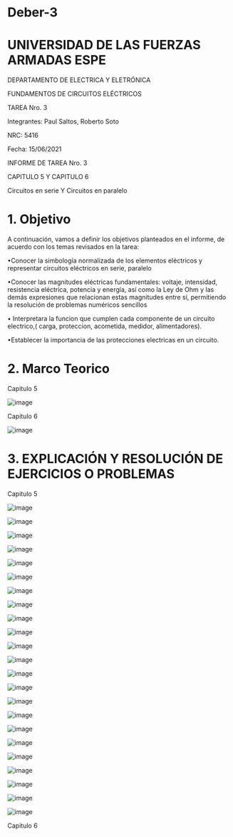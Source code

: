 # Deber-3

# UNIVERSIDAD DE LAS FUERZAS ARMADAS ESPE

DEPARTAMENTO DE ELECTRICA Y ELETRÓNICA

FUNDAMENTOS DE CIRCUITOS ELÉCTRICOS

TAREA Nro. 3

Integrantes: Paul Saltos, Roberto Soto

NRC: 5416

Fecha: 15/06/2021

INFORME DE TAREA Nro. 3

CAPITULO 5 Y CAPITULO 6

Circuitos en serie Y Circuitos en paralelo

# 1. Objetivo 

A continuación, vamos a definir los objetivos planteados en el informe, de acuerdo con los temas revisados en la tarea:

•Conocer la simbología normalizada de los elementos eléctricos y representar circuitos eléctricos en serie, paralelo 

•Conocer las magnitudes eléctricas fundamentales: voltaje, intensidad, resistencia eléctrica, potencia y energía, así como la Ley de Ohm y las demás expresiones que relacionan estas magnitudes entre sí, permitiendo la resolución de problemas numéricos sencillos

• Interpretara la funcion que cumplen cada componente de un circuito electrico,( carga, proteccion, acometida, medidor, alimentadores).

•Establecer la importancia de las protecciones electricas en un circuito.

# 2. Marco Teorico 

Capitulo 5 

![image](https://user-images.githubusercontent.com/85178869/122015201-80ca0600-cd85-11eb-97df-90822bae9630.png)

Capitulo 6

![image](https://user-images.githubusercontent.com/85178869/122015678-ecac6e80-cd85-11eb-9588-b34b62af18e4.png)

# 3. EXPLICACIÓN Y RESOLUCIÓN DE EJERCICIOS O PROBLEMAS

Capitulo 5


![image](https://user-images.githubusercontent.com/85178869/122016358-9ab81880-cd86-11eb-9aec-f1adfe428925.png)

![image](https://user-images.githubusercontent.com/85178869/122016420-a86d9e00-cd86-11eb-9ee8-2d6e3166ba73.png)

![image](https://user-images.githubusercontent.com/85178869/122016476-b4f1f680-cd86-11eb-81ac-fc5cc40fc039.png)

![image](https://user-images.githubusercontent.com/85178869/122016527-c1764f00-cd86-11eb-88f6-2cd0bd311470.png)

![image](https://user-images.githubusercontent.com/85178869/122016594-cdfaa780-cd86-11eb-8095-11ddab5a026d.png)

![image](https://user-images.githubusercontent.com/85178869/122016668-de128700-cd86-11eb-9bdd-78fdf752c43e.png)

![image](https://user-images.githubusercontent.com/85178869/122016730-ebc80c80-cd86-11eb-8f13-5edfdd099e28.png)

![image](https://user-images.githubusercontent.com/85178869/122016805-fbdfec00-cd86-11eb-9fb7-1a517631e3f9.png)

![image](https://user-images.githubusercontent.com/85178869/122016851-09957180-cd87-11eb-8140-eed061177789.png)

![image](https://user-images.githubusercontent.com/85178869/122016918-1ca84180-cd87-11eb-9876-9ad5e3294d2f.png)

![image](https://user-images.githubusercontent.com/85178869/122016980-2cc02100-cd87-11eb-99ae-ce199b57c635.png)

![image](https://user-images.githubusercontent.com/85178869/122017028-38abe300-cd87-11eb-886b-447a011741c6.png)

![image](https://user-images.githubusercontent.com/85178869/122017097-48c3c280-cd87-11eb-9e20-b74b17033d43.png)

![image](https://user-images.githubusercontent.com/85178869/122017184-5aa56580-cd87-11eb-9511-2fcf3bc8b2a5.png)

![image](https://user-images.githubusercontent.com/85178869/122017241-67c25480-cd87-11eb-8999-c02840d6d96e.png)

![image](https://user-images.githubusercontent.com/85178869/122017292-76107080-cd87-11eb-9ce5-77c2958c669a.png)

![image](https://user-images.githubusercontent.com/85178869/122017373-86c0e680-cd87-11eb-864c-93b174440805.png)

![image](https://user-images.githubusercontent.com/85178869/122017462-97715c80-cd87-11eb-9969-6b2c2ed4defb.png)

![image](https://user-images.githubusercontent.com/85178869/122017515-a7893c00-cd87-11eb-8d18-9c75f24714db.png)

![image](https://user-images.githubusercontent.com/85178869/122017572-ba037580-cd87-11eb-9df2-7790900e9e2a.png)

![image](https://user-images.githubusercontent.com/85178869/122017645-c7206480-cd87-11eb-9a7f-2a2464f1284e.png)

![image](https://user-images.githubusercontent.com/85178869/122017712-d56e8080-cd87-11eb-9f48-044b73df9ed2.png)

![image](https://user-images.githubusercontent.com/85178869/122017766-e0c1ac00-cd87-11eb-9f3e-3f7dea36733b.png)

Capitulo 6


